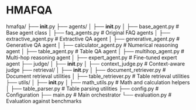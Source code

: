 # HMAFQA

hmafqa/
├── **init**.py
├── agents/
│ ├── **init**.py
│ ├── base_agent.py # Base agent class
│ ├── faq_agents.py # Original FAQ agents
│ ├── extractive_agent.py # Extractive QA agent
│ ├── generative_agent.py # Generative QA agent
│ ├── calculator_agent.py # Numerical reasoning agent
│ ├── table_agent.py # Table QA agent
│ ├── multihop_agent.py # Multi-hop reasoning agent
│ ├── expert_agent.py # Fine-tuned expert agent
├── judge/
│ ├── **init**.py
│ ├── context_judge.py # Context-aware judge
├── retrieval/
│ ├── **init**.py
│ ├── document_retriever.py # Document retrieval utilities
│ ├── table_retriever.py # Table retrieval utilities  
├── utils/
│ ├── **init**.py
│ ├── math_utils.py # Math and calculation helpers
│ ├── table_parser.py # Table parsing utilities
├── config.py # Configuration
├── main.py # Main orchestrator
└── evaluation.py # Evaluation against benchmarks
